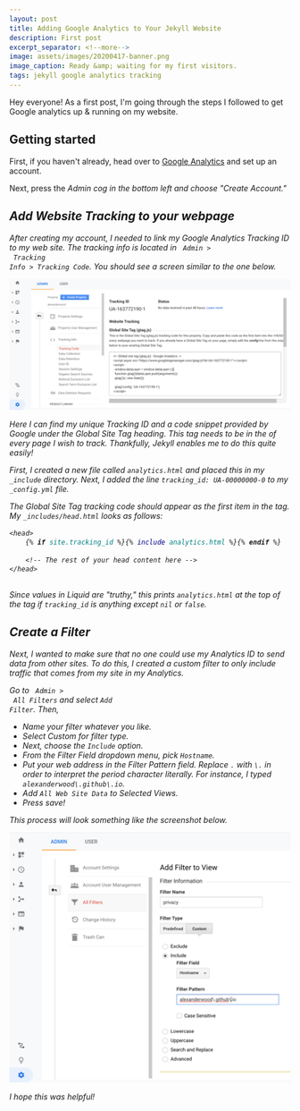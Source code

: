 ```yaml
---
layout: post
title: Adding Google Analytics to Your Jekyll Website 
description: First post
excerpt_separator: <!--more-->
image: assets/images/20200417-banner.png 
image_caption: Ready &amp; waiting for my first visitors.
tags: jekyll google analytics tracking
---
```


Hey everyone! As a first post, I'm going through the steps I followed to get Google analytics up &amp; running on my website. 

<!--more-->

<h2>Getting started</h2>

First, if you haven't already, head over to <a href="https://analytics.google.com/" target="_blank">Google Analytics</a> and set up an account. 

Next, press the <i class="fas fa-cog"/> Admin cog in the bottom left and choose "Create Account."

<h2>Add Website Tracking to your webpage</h2>

After creating my account, I needed to link my Google Analytics Tracking ID to my web site. The tracking info is located in <code><i class="fas fa-cog"/> Admin > <i class="fas fa-angle-left"/><i class="fas fa-angle-right"/> Tracking Info > Tracking Code</code>. You should see a screen similar to the one below.

<span class="image fit"><img src="/assets/images/20200417-tracking-id.png" alt="Screenshot of Filter menu"></span>

Here I can find my unique Tracking ID and a code snippet provided by Google under the Global Site Tag heading. This tag needs to be in the <code><head></code> of every page I wish to track. Thankfully, Jekyll enables me to do this quite easily!

First, I created a new file called <code>analytics.html</code> and placed this in my <code>_include</code> directory. Next, I added the line <code>tracking_id: UA-00000000-0</code> to my <code>_config.yml</code> file. 

The Global Site Tag tracking code should appear as the first item in the <code><head></code> tag. My <code>_includes/head.html</code> looks as follows:

<pre><code>&lt;head>
    &#123;% <b>if</b> <span style="color:teal;">site.tracking_id</span> %}&#123;% <span style="color:darkblue;">include</span> <span style="color:teal;">analytics.html</span> %}&#123;% <b>endif</b> %}
    
    &lt;!-- The rest of your head content here -->
&lt;/head>
</code>
</pre>

Since values in Liquid are "truthy," this prints <code>analytics.html</code> at the top of the <code><head></code> tag if <code>tracking_id</code> is anything except <code>nil</code> or <code>false</code>.


<h2>Create a Filter</h2>

Next, I wanted to make sure that no one could use my Analytics ID to send data from other sites. To do this, I created a custom filter to only include traffic that comes from my site in my Analytics.

Go to <code><i class="fas fa-cog"></i> Admin > <i class="fas fa-filter"></i> All Filters</code> and select <code>Add Filter</code>. Then,
<ul>
<li>Name your filter whatever you like.</li>
<li>Select Custom for filter type.</li>
<li>Next, choose the <code>Include</code> option.</li>
<li>From the Filter Field dropdown menu, pick <code>Hostname</code>.</li>
<li>Put your web address in the Filter Pattern field. Replace <code>.</code> with <code>\.</code> in order to interpret the period character literally. For instance, I typed <code>alexanderwood\.github\.io</code>.</li>
<li>Add <code>All Web Site Data</code> to Selected Views.</li>
<li>Press save!</li>
</ul>

This process will look something like the screenshot below.

<span class="image fit"><img src="/assets/images/20200417-filter.png" alt="Screenshot of Filter menu"></span>

I hope this was helpful!